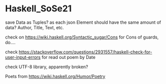 # Haskell_SoSe21
 
save Data as Tuples? as each json Element should have the same amount of data? Author, Title, Text, etc.

check on https://wiki.haskell.org/Syntactic_sugar/Cons for Cons of guards, do....

check https://stackoverflow.com/questions/2931557/haskell-check-for-user-input-errors for read out poem by Date

check UTF-8 library, apparently broken?

Poets from https://wiki.haskell.org/Humor/Poetry